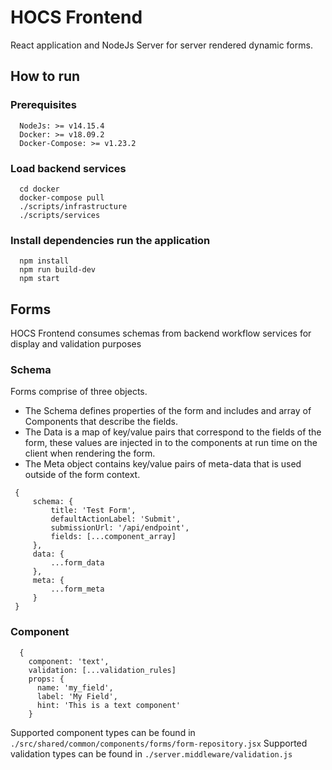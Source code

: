 # HOCS Frontend
React application and NodeJs Server for server rendered dynamic forms.
## How to run
### Prerequisites
```
  NodeJs: >= v14.15.4
  Docker: >= v18.09.2
  Docker-Compose: >= v1.23.2
```
### Load backend services
```
  cd docker
  docker-compose pull
  ./scripts/infrastructure
  ./scripts/services
```
### Install dependencies run the application
```
  npm install
  npm run build-dev
  npm start
```

## Forms
HOCS Frontend consumes schemas from backend workflow services for display and validation purposes

### Schema
Forms comprise of three objects. 
- The Schema defines properties of the form and includes and array of Components that describe the fields. 
- The Data is a map of key/value pairs that correspond to the fields of the form, these values are injected in to the components at run time on the client when rendering the form. 
- The Meta object contains key/value pairs of meta-data that is used outside of the form context.
```
 {
     schema: {
         title: 'Test Form',
         defaultActionLabel: 'Submit',
         submissionUrl: '/api/endpoint',
         fields: [...component_array]
     },
     data: {
         ...form_data
     },
     meta: {
         ...form_meta
     }
 }
```
### Component
```
  {
    component: 'text',
    validation: [...validation_rules]
    props: {
      name: 'my_field',
      label: 'My Field',
      hint: 'This is a text component'
    }
```
Supported component types can be found in `./src/shared/common/components/forms/form-repository.jsx`
Supported validation types can be found in `./server.middleware/validation.js`
